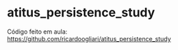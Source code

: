 # atitus_persistence_study

Código feito em aula: https://github.com/ricardoogliari/atitus_persistence_study
